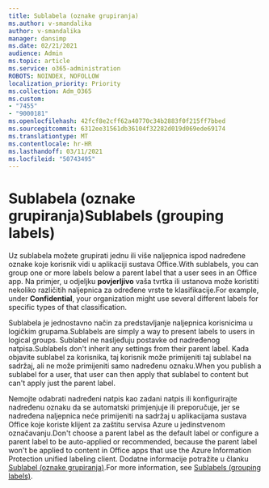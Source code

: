 ```yaml
---
title: Sublabela (oznake grupiranja)
ms.author: v-smandalika
author: v-smandalika
manager: dansimp
ms.date: 02/21/2021
audience: Admin
ms.topic: article
ms.service: o365-administration
ROBOTS: NOINDEX, NOFOLLOW
localization_priority: Priority
ms.collection: Adm_O365
ms.custom:
- "7455"
- "9000181"
ms.openlocfilehash: 42fcf8e2cff62a40770c34b2883f0f215ff7bbed
ms.sourcegitcommit: 6312ee31561db36104f32282d019d069ede69174
ms.translationtype: MT
ms.contentlocale: hr-HR
ms.lasthandoff: 03/11/2021
ms.locfileid: "50743495"
---
```

# <a name="sublabels-grouping-labels"></a><span data-ttu-id="2064f-102">Sublabela (oznake grupiranja)</span><span class="sxs-lookup"><span data-stu-id="2064f-102">Sublabels (grouping labels)</span></span>

<span data-ttu-id="2064f-103">Uz sublabela možete grupirati jednu ili više naljepnica ispod nadređene oznake koje korisnik vidi u aplikaciji sustava Office.</span><span class="sxs-lookup"><span data-stu-id="2064f-103">With sublabels, you can group one or more labels below a parent label that a user sees in an Office app.</span></span> <span data-ttu-id="2064f-104">Na primjer, u odjeljku **povjerljivo** vaša tvrtka ili ustanova može koristiti nekoliko različitih naljepnica za određene vrste te klasifikacije.</span><span class="sxs-lookup"><span data-stu-id="2064f-104">For example, under **Confidential**, your organization might use several different labels for specific types of that classification.</span></span>

<span data-ttu-id="2064f-105">Sublabela je jednostavno način za predstavljanje naljepnica korisnicima u logičkim grupama.</span><span class="sxs-lookup"><span data-stu-id="2064f-105">Sublabels are simply a way to present labels to users in logical groups.</span></span> <span data-ttu-id="2064f-106">Sublabel ne nasljeđuju postavke od nadređenog natpisa.</span><span class="sxs-lookup"><span data-stu-id="2064f-106">Sublabels don't inherit any settings from their parent label.</span></span> <span data-ttu-id="2064f-107">Kada objavite sublabel za korisnika, taj korisnik može primijeniti taj sublabel na sadržaj, ali ne može primijeniti samo nadređenu oznaku.</span><span class="sxs-lookup"><span data-stu-id="2064f-107">When you publish a sublabel for a user, that user can then apply that sublabel to content but can't apply just the parent label.</span></span>

<span data-ttu-id="2064f-108">Nemojte odabrati nadređeni natpis kao zadani natpis ili konfigurirajte nadređenu oznaku da se automatski primjenjuje ili preporučuje, jer se nadređena naljepnica neće primijeniti na sadržaj u aplikacijama sustava Office koje koriste klijent za zaštitu servisa Azure u jedinstvenom označavanju.</span><span class="sxs-lookup"><span data-stu-id="2064f-108">Don't choose a parent label as the default label or configure a parent label to be auto-applied or recommended, because the parent label won't be applied to content in Office apps that use the Azure Information Protection unified labeling client.</span></span> <span data-ttu-id="2064f-109">Dodatne informacije potražite u članku [Sublabel (oznake grupiranja)](https://docs.microsoft.com/microsoft-365/compliance/sensitivity-labels).</span><span class="sxs-lookup"><span data-stu-id="2064f-109">For more information, see [Sublabels (grouping labels)](https://docs.microsoft.com/microsoft-365/compliance/sensitivity-labels).</span></span>